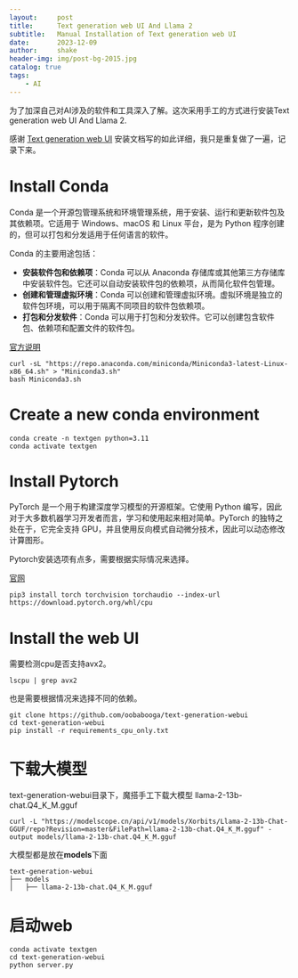```yaml
---
layout:     post
title:      Text generation web UI And Llama 2
subtitle:   Manual Installation of Text generation web UI
date:       2023-12-09
author:     shake
header-img: img/post-bg-2015.jpg
catalog: true
tags:
    - AI
---
```


为了加深自己对AI涉及的软件和工具深入了解。这次采用手工的方式进行安装Text generation web UI And Llama 2.

感谢 [Text generation web UI](https://github.com/oobabooga/text-generation-webui)
安装文档写的如此详细，我只是重复做了一遍，记录下来。

# Install Conda

Conda 是一个开源包管理系统和环境管理系统，用于安装、运行和更新软件包及其依赖项。它适用于 Windows、macOS 和 Linux 平台，是为 Python 程序创建的，但可以打包和分发适用于任何语言的软件。

Conda 的主要用途包括：

* **安装软件包和依赖项**：Conda 可以从 Anaconda 存储库或其他第三方存储库中安装软件包。它还可以自动安装软件包的依赖项，从而简化软件包管理。
* **创建和管理虚拟环境**：Conda 可以创建和管理虚拟环境。虚拟环境是独立的软件包环境，可以用于隔离不同项目的软件包依赖项。
* **打包和分发软件**：Conda 可以用于打包和分发软件。它可以创建包含软件包、依赖项和配置文件的软件包。

[官方说明](https://educe-ubc.github.io/conda.html)

	curl -sL "https://repo.anaconda.com/miniconda/Miniconda3-latest-Linux-x86_64.sh" > "Miniconda3.sh"
	bash Miniconda3.sh

# Create a new conda environment

	conda create -n textgen python=3.11
	conda activate textgen
	
# Install Pytorch

PyTorch 是一个用于构建深度学习模型的开源框架。它使用 Python 编写，因此对于大多数机器学习开发者而言，学习和使用起来相对简单。PyTorch 的独特之处在于，它完全支持 GPU，并且使用反向模式自动微分技术，因此可以动态修改计算图形。

Pytorch安装选项有点多，需要根据实际情况来选择。

[官网](https://pytorch.org/get-started/locally/)


	pip3 install torch torchvision torchaudio --index-url https://download.pytorch.org/whl/cpu


# Install the web UI

需要检测cpu是否支持avx2。

	lscpu | grep avx2
	
也是需要根据情况来选择不同的依赖。

	git clone https://github.com/oobabooga/text-generation-webui
	cd text-generation-webui
	pip install -r requirements_cpu_only.txt


# 下载大模型

text-generation-webui目录下，魔搭手工下载大模型 llama-2-13b-chat.Q4_K_M.gguf

	curl -L "https://modelscope.cn/api/v1/models/Xorbits/Llama-2-13b-Chat-GGUF/repo?Revision=master&FilePath=llama-2-13b-chat.Q4_K_M.gguf" -output models/llama-2-13b-chat.Q4_K_M.gguf


大模型都是放在**models**下面

	text-generation-webui
	├── models
	│   ├── llama-2-13b-chat.Q4_K_M.gguf


# 启动web

	conda activate textgen
	cd text-generation-webui
	python server.py


